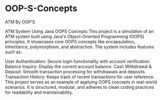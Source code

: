# OOP-S-Concepts
ATM By OOP'S

ATM System Using Java OOPS Concepts
This project is a simulation of an ATM system built using Java's Object-Oriented Programming (OOPS) principles. It showcases core OOPS concepts like encapsulation, inheritance, polymorphism, and abstraction. The system includes features such as:

User Authentication: Secure login functionality with account verification.
Balance Inquiry: Display the current account balance.
Cash Withdrawal & Deposit: Smooth transaction processing for withdrawals and deposits.
Transaction History: Keeps track of recent transactions for user reference.
This project serves as an example of applying OOPS concepts in real-world scenarios. It is structured, modular, and adheres to clean coding practices for readability and maintainability.
